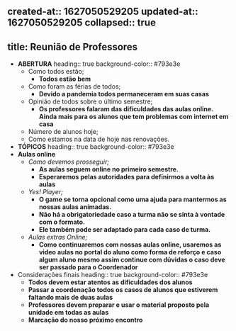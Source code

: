 created-at:: 1627050529205
updated-at:: 1627050529205
collapsed:: true
---
title: Reunião de Professores
---

- **ABERTURA**
  heading:: true
  background-color:: #793e3e
	- Como todos estão;
		- **Todos estão bem**
	- Como foram as férias de todos;
		- **Devido a pandemia todos permaneceram em suas casas**
	- Opinião de todos sobre o último semestre;
		- **Os professores falaram das dificuldades das aulas online. Ainda mais para os alunos que tem problemas com internet em casa**
	- Número de alunos hoje;
	- Como estamos na data de hoje nas renovações.
- **TÓPICOS**
  heading:: true
  background-color:: #793e3e
- **Aulas online**
	- _Como devemos prosseguir;_
		- **As aulas seguem online no primeiro semestre.**
		- **Esperaremos pelas autoridades para definirmos a volta às aulas**
	- _Yes! Player;_
		- **O game se torna opcional como uma ajuda para mantermos as nossas aulas animadas.**
		- **Não há a obrigatoriedade caso a turma não se sinta à vontade com o formato.**
		- **Ele também pode ser adaptado para cada caso de turma.**
	- _Aulas extras Online;_
		- **Como continuaremos com nossas aulas online, usaremos as video aulas no portal do aluno como forma de reforço e caso algum aluno mesmo assim continue com dúvidas o caso deve ser passado para o Coordenador**
- Considerações finais
  heading:: true
  background-color:: #793e3e
	- **Todos devem estar atentos as dificuldades dos alunos**
	- **Passar a coordenação todos os casos de alunos que estiverem faltando mais de duas aulas**
	- **Professores devem preparar e usar o material proposto pela unidade em todas as aulas**
	- **Marcação do nosso próximo encontro**